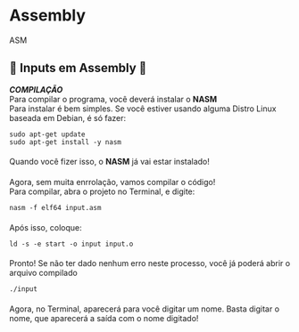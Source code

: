 # Assembly
ASM
####
📀 Inputs em Assembly 📀
-------
***COMPILAÇÃO***
<br/>
Para compilar o programa, você deverá instalar o **NASM**
<br/>
Para instalar é bem simples. Se você estiver usando alguma Distro Linux baseada em Debian, é só fazer:
<br/>
```
sudo apt-get update
sudo apt-get install -y nasm
```
####
Quando você fizer isso, o **NASM** já vai estar instalado!
####
Agora, sem muita enrrolação, vamos compilar o código!
<br/>
Para compilar, abra o projeto no Terminal, e digite:
<br/>
```
nasm -f elf64 input.asm
```
####
Após isso, coloque:
<br/>
```
ld -s -e start -o input input.o
```
####
Pronto! Se não ter dado nenhum erro neste processo, você já poderá abrir o arquivo compilado
<br/>
```
./input
```
####
Agora, no Terminal, aparecerá para você digitar um nome. Basta digitar o nome, que aparecerá a saída com o nome digitado!
